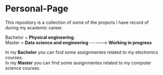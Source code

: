 ﻿# Personal-Page

This repository is a collection of some of the projects I have record of during my academic career.

Bachelor = **Physical engineering**.  
Master = **Data science and engineering** ------> **Working in progress**

In my **Bachelor** you can find some assignmentes related to my electronics courses.  
In my **Master** you can find some assignmentes related to my computer science courses.

